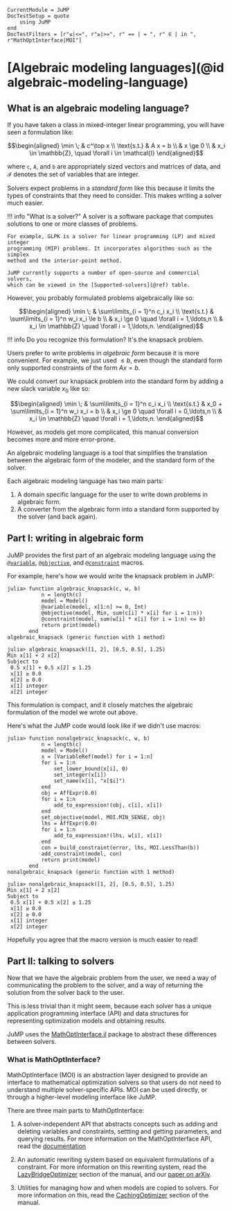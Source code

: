```@meta
CurrentModule = JuMP
DocTestSetup = quote
    using JuMP
end
DocTestFilters = [r"≤|<=", r"≥|>=", r" == | = ", r" ∈ | in ", r"MathOptInterface|MOI"]
```

# [Algebraic modeling languages](@id algebraic-modeling-language)

## What is an algebraic modeling language?

If you have taken a class in mixed-integer linear programming, you will have
seen a formulation like:
```math
\begin{aligned}
\min \;     & c^\top x \\
\text{s.t.} & A x = b  \\
            & x \ge 0  \\
            & x_i \in \mathbb{Z}, \quad \forall i \in \mathcal{I}
\end{aligned}
```
where `c`, `A`, and `b` are appropriately sized vectors and matrices of data,
and $\mathcal{I}$ denotes the set of variables that are integer.

Solvers expect problems in a _standard form_ like this because it limits the
types of constraints that they need to consider. This makes writing a solver
much easier.

!!! info "What is a solver?"
    A solver is a software package that computes solutions to one or more
    classes of problems.

    For example, GLPK is a solver for linear programming (LP) and mixed integer
    programming (MIP) problems. It incorporates algorithms such as the simplex
    method and the interior-point method.

    JuMP currently supports a number of open-source and commercial solvers,
    which can be viewed in the [Supported-solvers](@ref) table.


However, you probably formulated problems algebraically like so:
```math
\begin{aligned}
\min \;     & \sum\limits_{i = 1}^n c_i x_i                   \\
\text{s.t.} & \sum\limits_{i = 1}^n w_i x_i \le b             \\
            & x_i \ge 0 \quad \forall i = 1,\ldots,n          \\
            & x_i \in \mathbb{Z} \quad \forall i = 1,\ldots,n.
\end{aligned}
```
!!! info
    Do you recognize this formulation? It's the knapsack problem.

Users prefer to write problems in _algebraic form_ because it is more
convenient. For example, we just used $\le b$, even though the standard form
only supported constraints of the form $Ax = b$.

We could convert our knapsack problem into the standard form by adding a new
slack variable $x_0$ like so:
```math
\begin{aligned}
\min \;     & \sum\limits_{i = 1}^n c_i x_i            \\
\text{s.t.} & x_0 + \sum\limits_{i = 1}^n w_i x_i = b  \\
            & x_i \ge 0 \quad \forall i = 0,\ldots,n   \\
            & x_i \in \mathbb{Z} \quad \forall i = 1,\ldots,n.
\end{aligned}
```
However, as models get more complicated, this manual conversion becomes more and
more error-prone.

An algebraic modeling language is a tool that simplifies the translation between
the algebraic form of the modeler, and the standard form of the solver.

Each algebraic modeling language has two main parts:

 1. A domain specific language for the user to write down problems in algebraic
    form.
 2. A converter from the algebraic form into a standard form supported by the
    solver (and back again).

## Part I: writing in algebraic form

JuMP provides the first part of an algebraic modeling language using the
[`@variable`](@ref), [`@objective`](@ref), and [`@constraint`](@ref) macros.

For example, here's how we would write the knapsack problem in JuMP:
```jldoctest
julia> function algebraic_knapsack(c, w, b)
           n = length(c)
           model = Model()
           @variable(model, x[1:n] >= 0, Int)
           @objective(model, Min, sum(c[i] * x[i] for i = 1:n))
           @constraint(model, sum(w[i] * x[i] for i = 1:n) <= b)
           return print(model)
       end
algebraic_knapsack (generic function with 1 method)

julia> algebraic_knapsack([1, 2], [0.5, 0.5], 1.25)
Min x[1] + 2 x[2]
Subject to
 0.5 x[1] + 0.5 x[2] ≤ 1.25
 x[1] ≥ 0.0
 x[2] ≥ 0.0
 x[1] integer
 x[2] integer
```
This formulation is compact, and it closely matches the algebraic formulation of
the model we wrote out above.

Here's what the JuMP code would look like if we didn't use macros:
```jldoctest
julia> function nonalgebraic_knapsack(c, w, b)
           n = length(c)
           model = Model()
           x = [VariableRef(model) for i = 1:n]
           for i = 1:n
               set_lower_bound(x[i], 0)
               set_integer(x[i])
               set_name(x[i], "x[$i]")
           end
           obj = AffExpr(0.0)
           for i = 1:n
               add_to_expression!(obj, c[i], x[i])
           end
           set_objective(model, MOI.MIN_SENSE, obj)
           lhs = AffExpr(0.0)
           for i = 1:n
               add_to_expression!(lhs, w[i], x[i])
           end
           con = build_constraint(error, lhs, MOI.LessThan(b))
           add_constraint(model, con)
           return print(model)
       end
nonalgebraic_knapsack (generic function with 1 method)

julia> nonalgebraic_knapsack([1, 2], [0.5, 0.5], 1.25)
Min x[1] + 2 x[2]
Subject to
 0.5 x[1] + 0.5 x[2] ≤ 1.25
 x[1] ≥ 0.0
 x[2] ≥ 0.0
 x[1] integer
 x[2] integer
```

Hopefully you agree that the macro version is much easier to read!

## Part II: talking to solvers

Now that we have the algebraic problem from the user, we need a way of
communicating the problem to the solver, and a way of returning the solution
from the solver back to the user.

This is less trivial than it might seem, because each solver has a unique
application programming interface (API) and data structures for representing
optimization models and obtaining results.

JuMP uses the
[MathOptInterface.jl](https://github.com/jump-dev/MathOptInterface.jl)
package to abstract these differences between solvers.

### What is MathOptInterface?

MathOptInterface (MOI) is an abstraction layer designed to provide an
interface to mathematical optimization solvers so that users do not need to
understand multiple solver-specific APIs. MOI can be used directly, or through
a higher-level modeling interface like JuMP.

There are three main parts to MathOptInterface:

 1. A solver-independent API that abstracts concepts such as adding and deleting
    variables and constraints, settting and getting parameters, and querying
    results. For more information on the MathOptInterface API, read the
    [documentation]([https://jump.dev/MathOptInterface.jl/stable/])

 2. An automatic rewriting system based on equivalent formulations of a
    constraint. For more information on this rewriting system, read the
    [LazyBridgeOptimizer](@ref) section of the manual, and our
    [paper on arXiv](https://arxiv.org/abs/2002.03447).

 3. Utilities for managing how and when models are copied to solvers. For more
    information on this, read the [CachingOptimizer](@ref) section of the
    manual.
